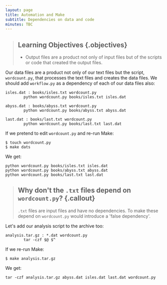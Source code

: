 ```yaml
---
layout: page
title: Automation and Make
subtitle: Dependencies on data and code
minutes: TBC
---
```


> ## Learning Objectives {.objectives}
>
> * Output files are a product not only of input files but of the scripts or code that created the output files.

Our data files are a product not only of our text files but the script, `wordcount.py`, that processes the text files and creates the data files. We should add `workflow.py` as a dependency of each of our data files also:

~~~ {.make}
isles.dat : books/isles.txt wordcount.py
        python wordcount.py books/isles.txt isles.dat

abyss.dat : books/abyss.txt wordcount.py
        python wordcount.py books/abyss.txt abyss.dat

last.dat : books/last.txt wordcount.py
        python wordcount.py books/last.txt last.dat
~~~

If we pretend to edit `wordcount.py` and re-run Make:

~~~ {.bash}
$ touch wordcount.py
$ make dats
~~~

We get:

~~~ {.output}
python wordcount.py books/isles.txt isles.dat
python wordcount.py books/abyss.txt abyss.dat
python wordcount.py books/last.txt last.dat
~~~

> ## Why don't the `.txt` files depend on `wordcount.py`? {.callout}
>
> `.txt` files are input files and have no dependencies. To make these depend on `wordcount.py` would introduce a 'false dependency'.

Let's add our analysis script to the archive too:

~~~ {.make}
analysis.tar.gz : *.dat wordcount.py
        tar -czf $@ $^
~~~

If we re-run Make:

~~~ {.bash}
$ make analysis.tar.gz
~~~

We get:

~~~ {.output}
tar -czf analysis.tar.gz abyss.dat isles.dat last.dat wordcount.py
~~~
